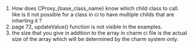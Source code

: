 1. How does CProxy_{base_class_name} know which child class to call. like is it not possible for a class in ci to have multiple childs that are inherting it ? 
2. page 72, updateValue() function is not visible in the examples. 
3. the size that you give in addition to the array in charm ci file is the actual size of the array which will be determined by the charm system only. 
